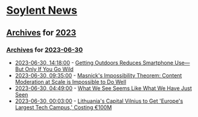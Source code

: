 # [Soylent News](../../../README.md)

## [Archives](../../index.md) for [2023](../index.md)

### [Archives](../../index.md) for [2023-06-30](index.md)

* [2023-06-30, 14:18:00](https://soylentnews.org/article.pl?sid=23/06/29/2129241&from=rss) - [Getting Outdoors Reduces Smartphone Use—But Only If You Go Wild](https://soylentnews.org/article.pl?sid=23/06/29/2129241&from=rss)
* [2023-06-30, 09:35:00](https://soylentnews.org/article.pl?sid=23/06/29/2044218&from=rss) - [Masnick's Impossibility Theorem: Content Moderation at Scale is Impossible to Do Well](https://soylentnews.org/article.pl?sid=23/06/29/2044218&from=rss)
* [2023-06-30, 04:49:00](https://soylentnews.org/article.pl?sid=23/06/29/0445219&from=rss) - [What We See Seems Like What We Have Just Seen](https://soylentnews.org/article.pl?sid=23/06/29/0445219&from=rss)
* [2023-06-30, 00:03:00](https://soylentnews.org/article.pl?sid=23/06/29/0135250&from=rss) - [Lithuania's Capital Vilnius to Get 'Europe's Largest Tech Campus,' Costing €100M](https://soylentnews.org/article.pl?sid=23/06/29/0135250&from=rss)
